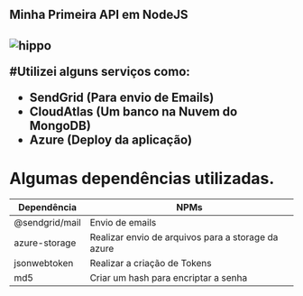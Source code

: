
 
<h2>Minha Primeira API em NodeJS<h2>
  
   ![hippo](https://media.giphy.com/media/LO8ipFG7sfgAPRyJW7/giphy.gif)
      
#Utilizei alguns serviços como:
  - SendGrid (Para envio de Emails)
  - CloudAtlas (Um banco na Nuvem do MongoDB)
  - Azure (Deploy da aplicação)
  
       
# Algumas dependências  utilizadas.

| Dependência | NPMs |
| ------ | ------ |
|@sendgrid/mail | Envio de emails |
| azure-storage | Realizar envio de arquivos para a storage da azure |
| jsonwebtoken | Realizar a criação de Tokens |
| md5 | Criar um hash para encriptar a senha |

